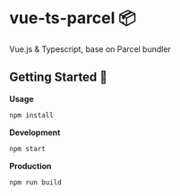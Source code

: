 # vue-ts-parcel :package:

Vue.js & Typescript, base on Parcel bundler

## Getting Started :hatching_chick:

**Usage**
```bash
npm install
```
**Development**
```bash
npm start
```
**Production**
```bash
npm run build
```
